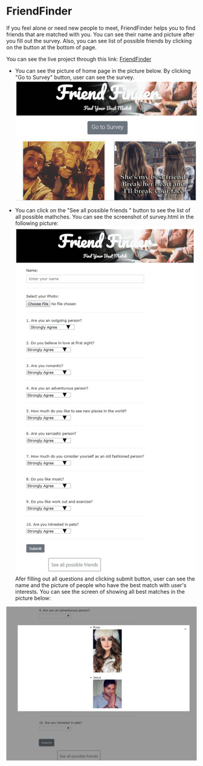 # FriendFinder

If you feel alone or need new people to meet, FriendFinder helps you to find friends that are matched with you.
You can see their name and picture after you fill out the survey. Also, you can see list of possible friends by clicking on the button at the bottom of page. 

You can see the live project through this link: [FriendFinder](https://aqueous-forest-95460.herokuapp.com/)

* You can see the picture of home page in the picture below. By clicking "Go to Survey" button, user can see the survey.
![Home.html](app/data/images/screen1.jpg)

* You can click on the "See all possible friends " button to see the list of all possible mathches. You can see the screenshot of survey.html in the following picture:
![Survey.html](app/data/images/screen2.jpg)
Afer filling out all questions and clicking submit button, user can see the name and the picture of people who have the best match with user's interests. You can see the screen of showing all best matches in the picture below:

![Matches](app/data/images/screen3.jpg)
